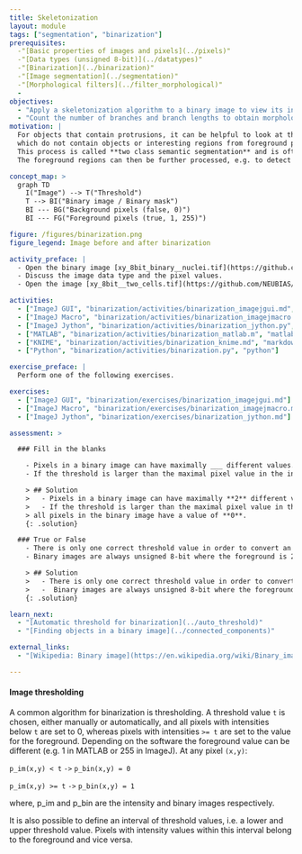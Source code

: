 ```yaml
---
title: Skeletonization
layout: module
tags: ["segmentation", "binarization"]
prerequisites:
  -"[Basic properties of images and pixels](../pixels)"
  -"[Data types (unsigned 8-bit)](../datatypes)"
  -"[Binarization](../binarization)"
  -"[Image segmentation](../segmentation)"
  -"[Morphological filters](../filter_morphological)"
  -
objectives:
  - "Apply a skeletonization algorithm to a binary image to view its internal skeleton"
  - "Count the number of branches and branch lengths to obtain morphological information from the image"
motivation: |
  For objects that contain protrusions, it can be helpful to look at the object's internal skeleton. This reveals the inner branches that make up the object. Measuring the number of branches and their lengths can provide useful morphological information of irregularly shaped objects with protrusions, such as glial cells. Skeletonization algorithms work by applying sequential erosions to remove pixels from the boundary of the objects to the center, stopping when  One strategy to detect objects or specific regions in images is to first distinguish so-called background pixels,
  which do not contain objects or interesting regions from foreground pixels, which mark the areas of interest.
  This process is called **two class semantic segmentation** and is often referred to as **image binarization**.
  The foreground regions can then be further processed, e.g. to detect objects or perform intensity measurements.

concept_map: >
  graph TD
    I("Image") --> T("Threshold")
    T --> BI("Binary image / Binary mask")
    BI --- BG("Background pixels (false, 0)")
    BI --- FG("Foreground pixels (true, 1, 255)")

figure: /figures/binarization.png
figure_legend: Image before and after binarization

activity_preface: |
  - Open the binary image [xy_8bit_binary__nuclei.tif](https://github.com/NEUBIAS/training-resources/raw/master/image_data/xy_8bit_binary__nuclei.tif).
  - Discuss the image data type and the pixel values.
  - Open the image [xy_8bit__two_cells.tif](https://github.com/NEUBIAS/training-resources/raw/master/image_data/xy_8bit__two_cells.tif) and binarize it by applying a manually defined threshold.

activities:
  - ["ImageJ GUI", "binarization/activities/binarization_imagejgui.md", "markdown"]
  - ["ImageJ Macro", "binarization/activities/binarization_imagejmacro.ijm", "java"]
  - ["ImageJ Jython", "binarization/activities/binarization_jython.py", "python"]
  - ["MATLAB", "binarization/activities/binarization_matlab.m", "matlab"]
  - ["KNIME", "binarization/activities/binarization_knime.md", "markdown"]
  - ["Python", "binarization/activities/binarization.py", "python"]

exercise_preface: |
  Perform one of the following exercises.

exercises:
  - ["ImageJ GUI", "binarization/exercises/binarization_imagejgui.md"]
  - ["ImageJ Macro", "binarization/exercises/binarization_imagejmacro.md"]
  - ["ImageJ Jython", "binarization/exercises/binarization_jython.md"]

assessment: >

  ### Fill in the blanks

    - Pixels in a binary image can have maximally ___ different values.
    - If the threshold is larger than the maximal pixel value in the intensity image, all pixels in the binary image have a value of ___.

    > ## Solution
    >   - Pixels in a binary image can have maximally **2** different values.
    >   - If the threshold is larger than the maximal pixel value in the intensity image,
    > all pixels in the binary image have a value of **0**.
    {: .solution}

  ### True or False
    - There is only one correct threshold value in order to convert an intensity image into a binary image.
    - Binary images are always unsigned 8-bit where the foreground is 255.

    > ## Solution
    >   - There is only one correct threshold value in order to convert an intensity image into a binary image. **False**
    >   -  Binary images are always unsigned 8-bit where the foreground is 255. **False**
    {: .solution}

learn_next:
  - "[Automatic threshold for binarization](../auto_threshold)"
  - "[Finding objects in a binary image](../connected_components)"

external_links:
  - "[Wikipedia: Binary image](https://en.wikipedia.org/wiki/Binary_image)"

---
```

#### Image thresholding
A common algorithm for binarization is thresholding. A threshold value `t` is chosen, either manually or automatically,
and all pixels with intensities below `t` are set to 0, whereas pixels with intensities `>= t` are set to the value for the foreground.
Depending on the software the foreground value can be different (e.g. 1 in MATLAB or 255 in ImageJ). At any pixel `(x,y)`:

`p_im(x,y) < t` `->` `p_bin(x,y) = 0`

`p_im(x,y) >= t` `->` `p_bin(x,y) = 1`

where, p_im and p_bin are the intensity and binary images respectively.

It is also possible to define an interval of threshold values, i.e. a lower and upper threshold value. Pixels with intensity values
within this interval belong to the foreground and vice versa.
